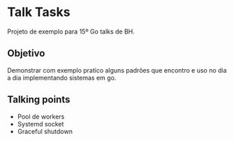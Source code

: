 # Talk Tasks
Projeto de exemplo para 15º Go talks de BH.

## Objetivo
Demonstrar com exemplo pratico alguns padrões que encontro e uso no dia a dia implementando sistemas em go.

## Talking points
- Pool de workers
- Systemd socket
- Graceful shutdown
